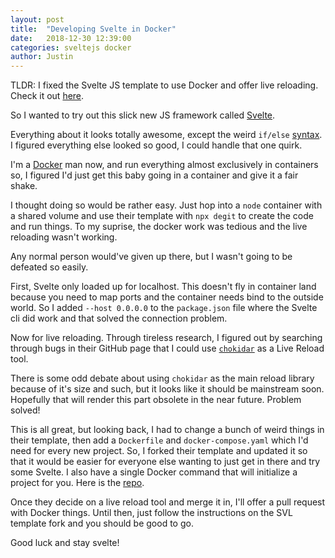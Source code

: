 ```yaml
---
layout: post
title:  "Developing Svelte in Docker"
date:   2018-12-30 12:39:00
categories: sveltejs docker
author: Justin
---
```


TLDR: I fixed the Svelte JS template to use Docker and offer live reloading. Check it out [here](https://github.com/ScienceVikings/svelte-template).

So I wanted to try out this slick new JS framework called [Svelte](https://svelte.dev/).

Everything about it looks totally awesome, except the weird `if/else` [syntax](https://svelte.dev/examples#else-if-blocks). I figured everything else looked so good, I could handle that one quirk.

I'm a [Docker](https://www.docker.com/) man now, and run everything almost exclusively in containers so, I figured I'd just get this baby going in a container and give it a fair shake.

I thought doing so would be rather easy. Just hop into a `node` container with a shared volume and use their template with `npx degit` to create the code and run things. To my suprise, the docker work was tedious and the live reloading wasn't working.

Any normal person would've given up there, but I wasn't going to be defeated so easily.

First, Svelte only loaded up for localhost. This doesn't fly in container land because you need to map ports and the container needs bind to the outside world. So I added `--host 0.0.0.0` to the `package.json` file where the Svelte cli did work and that solved the connection problem.

Now for live reloading. Through tireless research, I figured out by searching through bugs in their GitHub page that I could use [`chokidar`](https://github.com/paulmillr/chokidar) as a Live Reload tool.

There is some odd debate about using `chokidar` as the main reload library because of it's size and such, but it looks like it should be mainstream soon. Hopefully that will render this part obsolete in the near future. Problem solved!

This is all great, but looking back, I had to change a bunch of weird things in their template, then add a `Dockerfile` and `docker-compose.yaml` which I'd need for every new project. So, I forked their template and updated it so that it would be easier for everyone else wanting to just get in there and try some Svelte. I also have a single Docker command that will initialize a project for you. Here is the [repo](https://github.com/ScienceVikings/svelte-template).

Once they decide on a live reload tool and merge it in, I'll offer a pull request with Docker things. Until then, just follow the instructions on the SVL template fork and you should be good to go.

Good luck and stay svelte!